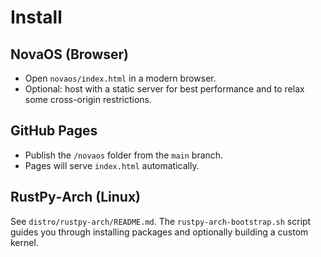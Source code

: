 # Install

## NovaOS (Browser)
- Open `novaos/index.html` in a modern browser.
- Optional: host with a static server for best performance and to relax some cross-origin restrictions.

## GitHub Pages
- Publish the `/novaos` folder from the `main` branch.
- Pages will serve `index.html` automatically.

## RustPy‑Arch (Linux)
See `distro/rustpy-arch/README.md`. The `rustpy-arch-bootstrap.sh` script guides you through installing packages and optionally building a custom kernel.
